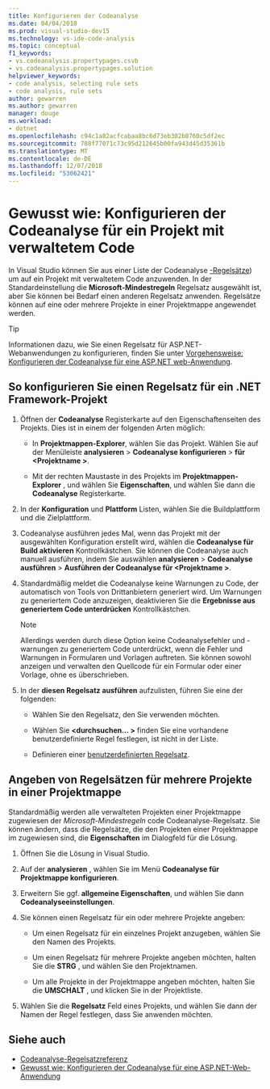 ```yaml
---
title: Konfigurieren der Codeanalyse
ms.date: 04/04/2018
ms.prod: visual-studio-dev15
ms.technology: vs-ide-code-analysis
ms.topic: conceptual
f1_keywords:
- vs.codeanalysis.propertypages.csvb
- vs.codeanalysis.propertypages.solution
helpviewer_keywords:
- code analysis, selecting rule sets
- code analysis, rule sets
author: gewarren
ms.author: gewarren
manager: douge
ms.workload:
- dotnet
ms.openlocfilehash: c94c1a82acfcabaa8bc6d73eb302b8760c5df2ec
ms.sourcegitcommit: 708f77071c73c95d212645b00fa943d45d35361b
ms.translationtype: MT
ms.contentlocale: de-DE
ms.lasthandoff: 12/07/2018
ms.locfileid: "53062421"
---
```

# <a name="how-to-configure-code-analysis-for-a-managed-code-project"></a>Gewusst wie: Konfigurieren der Codeanalyse für ein Projekt mit verwaltetem Code

In Visual Studio können Sie aus einer Liste der Codeanalyse [-Regelsätze](../code-quality/rule-set-reference.md)) um auf ein Projekt mit verwaltetem Code anzuwenden. In der Standardeinstellung die **Microsoft-Mindestregeln** Regelsatz ausgewählt ist, aber Sie können bei Bedarf einen anderen Regelsatz anwenden. Regelsätze können auf eine oder mehrere Projekte in einer Projektmappe angewendet werden.

> [!TIP]
> Informationen dazu, wie Sie einen Regelsatz für ASP.NET-Webanwendungen zu konfigurieren, finden Sie unter [Vorgehensweise: Konfigurieren der Codeanalyse für eine ASP.NET web-Anwendung](../code-quality/how-to-configure-code-analysis-for-an-aspnet-web-application.md).

## <a name="to-configure-a-rule-set-for-a-net-framework-project"></a>So konfigurieren Sie einen Regelsatz für ein .NET Framework-Projekt

1. Öffnen der **Codeanalyse** Registerkarte auf den Eigenschaftenseiten des Projekts. Dies ist in einem der folgenden Arten möglich:

   - In **Projektmappen-Explorer**, wählen Sie das Projekt. Wählen Sie auf der Menüleiste **analysieren** > **Codeanalyse konfigurieren** > **für \<Projektname >**.

   - Mit der rechten Maustaste in des Projekts im **Projektmappen-Explorer** , und wählen Sie **Eigenschaften**, und wählen Sie dann die **Codeanalyse** Registerkarte.

1. In der **Konfiguration** und **Plattform** Listen, wählen Sie die Buildplattform und die Zielplattform.

1. Codeanalyse ausführen jedes Mal, wenn das Projekt mit der ausgewählten Konfiguration erstellt wird, wählen die **Codeanalyse für Build aktivieren** Kontrollkästchen. Sie können die Codeanalyse auch manuell ausführen, indem Sie auswählen **analysieren** > **Codeanalyse ausführen** > **Ausführen der Codeanalyse für \<Projektname >**.

1. Standardmäßig meldet die Codeanalyse keine Warnungen zu Code, der automatisch von Tools von Drittanbietern generiert wird. Um Warnungen zu generiertem Code anzuzeigen, deaktivieren Sie die **Ergebnisse aus generiertem Code unterdrücken** Kontrollkästchen.

    > [!NOTE]
    > Allerdings werden durch diese Option keine Codeanalysefehler und -warnungen zu generiertem Code unterdrückt, wenn die Fehler und Warnungen in Formularen und Vorlagen auftreten. Sie können sowohl anzeigen und verwalten den Quellcode für ein Formular oder einer Vorlage, ohne es überschrieben.

1. In der **diesen Regelsatz ausführen** aufzulisten, führen Sie eine der folgenden:

    - Wählen Sie den Regelsatz, den Sie verwenden möchten.

    - Wählen Sie  **\<durchsuchen... >** finden Sie eine vorhandene benutzerdefinierte Regel festlegen, ist nicht in der Liste.

    - Definieren einer [benutzerdefinierten Regelsatz](../code-quality/how-to-create-a-custom-rule-set.md).

## <a name="specify-rule-sets-for-multiple-projects-in-a-solution"></a>Angeben von Regelsätzen für mehrere Projekte in einer Projektmappe

Standardmäßig werden alle verwalteten Projekten einer Projektmappe zugewiesen der *Microsoft-Mindestregeln* code Codeanalyse-Regelsatz. Sie können ändern, dass die Regelsätze, die den Projekten einer Projektmappe im zugewiesen sind, die **Eigenschaften** im Dialogfeld für die Lösung.

1. Öffnen Sie die Lösung in Visual Studio.

2. Auf der **analysieren** , wählen Sie im Menü **Codeanalyse für Projektmappe konfigurieren**.

3. Erweitern Sie ggf. **allgemeine Eigenschaften**, und wählen Sie dann **Codeanalyseeinstellungen**.

4. Sie können einen Regelsatz für ein oder mehrere Projekte angeben:

    - Um einen Regelsatz für ein einzelnes Projekt anzugeben, wählen Sie den Namen des Projekts.

    - Um einen Regelsatz für mehrere Projekte angeben möchten, halten Sie die **STRG** , und wählen Sie den Projektnamen.

    - Um alle Projekte in der Projektmappe angeben möchten, halten Sie die **UMSCHALT** , und klicken Sie in der Projektliste.

5. Wählen Sie die **Regelsatz** Feld eines Projekts, und wählen Sie dann der Namen der Regel festlegen, dass Sie anwenden möchten.

## <a name="see-also"></a>Siehe auch

- [Codeanalyse-Regelsatzreferenz](../code-quality/rule-set-reference.md)
- [Gewusst wie: Konfigurieren der Codeanalyse für eine ASP.NET-Web-Anwendung](../code-quality/how-to-configure-code-analysis-for-an-aspnet-web-application.md)